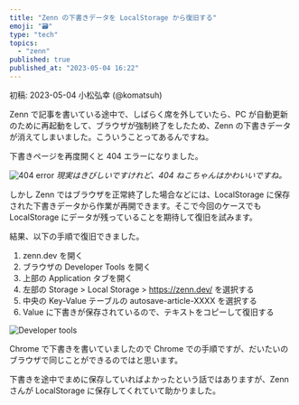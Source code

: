 ```yaml
---
title: "Zenn の下書きデータを LocalStorage から復旧する"
emoji: "🗃️"
type: "tech"
topics:
  - "zenn"
published: true
published_at: "2023-05-04 16:22"
---
```


初稿: 2023-05-04
小松弘幸 (@komatsuh)

Zenn で記事を書いている途中で、しばらく席を外していたら、PC が自動更新のために再起動をして、ブラウザが強制終了をしたため、Zenn の下書きデータが消えてしまいました。こういうことってあるんですね。

下書きページを再度開くと 404 エラーになりました。

![404 error](https://storage.googleapis.com/zenn-user-upload/41d13288a25e-20230504.png)
*現実はきびしいですけれど、404 ねこちゃんはかわいいですね。*

しかし Zenn ではブラウザを正常終了した場合などには、LocalStorage に保存された下書きデータから作業が再開できます。そこで今回のケースでも LocalStorage にデータが残っていることを期待して復旧を試みます。

結果、以下の手順で復旧できました。

1. zenn.dev を開く
2. ブラウザの Developer Tools を開く
3. 上部の Application タブを開く
4. 左部の Storage > Local Storage > https://zenn.dev/ を選択する
5. 中央の Key-Value テーブルの autosave-article-XXXX を選択する
6. Value に下書きが保存されているので、テキストをコピーして復旧する

![Developer tools](https://storage.googleapis.com/zenn-user-upload/cfa5a24b598e-20230504.png)

Chrome で下書きを書いていましたので Chrome での手順ですが、だいたいのブラウザで同じことができるのではと思います。

下書きを途中でまめに保存していればよかったという話ではありますが、Zenn さんが LocalStorage に保存してくれていて助かりました。

